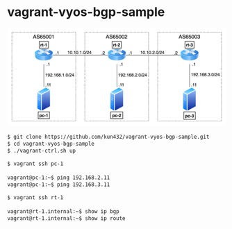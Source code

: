 # vagrant-vyos-bgp-sample

<img src="https://github.com/kun432/vagrant-vyos-bgp-sample/raw/main/vagrant-vyos-bgp-sample.png" width=800 />

```shell
$ git clone https://github.com/kun432/vagrant-vyos-bgp-sample.git
$ cd vagrant-vyos-bgp-sample
$ ./vagrant-ctrl.sh up
```

```shell
$ vagrant ssh pc-1

vagrant@pc-1:~$ ping 192.168.2.11
vagrant@pc-1:~$ ping 192.168.3.11
```

```shell
$ vagrant ssh rt-1

vagrant@rt-1.internal:~$ show ip bgp
vagrant@rt-1.internal:~$ show ip route
```